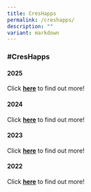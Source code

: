 ```yaml
---
title: CresHapps
permalink: /creshapps/
description: ""
variant: markdown
---
```

### **#CresHapps**

#### **2025**

Click **[here](https://www.crescent.edu.sg/whats-happening/2025/april/limelight-2025/)** to find out more!


#### **2024**

Click **[here](https://www.crescent.edu.sg/whats-happening/2024/october/secondary-2-showcase/)** to find out more!


#### **2023**

Click **[here](https://www.crescent.edu.sg/whats-happening/2023/jan/secondary-one-orientation-campfire/)** to find out more!

#### **2022**

Click **[here](https://www.crescent.edu.sg/whats-happening/2022/jan/dedication-ceremony/)** to find out more!